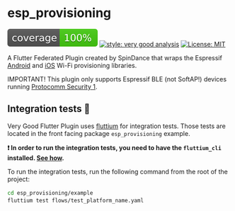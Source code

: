 # esp_provisioning

![coverage][coverage_badge]
[![style: very good analysis][very_good_analysis_badge]][very_good_analysis_link]
[![License: MIT][license_badge]][license_link]

A Flutter Federated Plugin created by SpinDance that wraps the Espressif [Android](https://github.com/espressif/esp-idf-provisioning-android) and [iOS](https://github.com/espressif/esp-idf-provisioning-ios) Wi-Fi provisioning libraries.

IMPORTANT!
This plugin only supports Espressif BLE (not SoftAP!) devices running [Protocomm Security 1](https://docs.espressif.com/projects/esp-idf/en/stable/esp32/api-reference/provisioning/protocomm.html).

## Integration tests 🧪

Very Good Flutter Plugin uses [fluttium][fluttium_link] for integration tests. Those tests are located
in the front facing package `esp_provisioning` example.

**❗ In order to run the integration tests, you need to have the `fluttium_cli` installed. [See how][fluttium_install].**

To run the integration tests, run the following command from the root of the project:

```sh
cd esp_provisioning/example
fluttium test flows/test_platform_name.yaml
```

[coverage_badge]: esp_provisioning/coverage_badge.svg
[license_badge]: https://img.shields.io/badge/license-MIT-blue.svg
[license_link]: https://opensource.org/licenses/MIT
[very_good_analysis_badge]: https://img.shields.io/badge/style-very_good_analysis-B22C89.svg
[very_good_analysis_link]: https://pub.dev/packages/very_good_analysis
[fluttium_link]: https://fluttium.dev/
[fluttium_install]: https://fluttium.dev/docs/getting-started/installing-cli